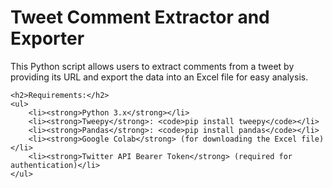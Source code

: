 <!DOCTYPE html>
<html lang="en">
<head>
    <meta charset="UTF-8">
    <meta name="viewport" content="width=device-width, initial-scale=1.0">
    <title>Tweet Comment Extractor and Exporter</title>
</head>
<body>
    <h1>Tweet Comment Extractor and Exporter</h1>
    <p>This Python script allows users to extract comments from a tweet by providing its URL and export the data into an Excel file for easy analysis.</p>

    <h2>Requirements:</h2>
    <ul>
        <li><strong>Python 3.x</strong></li>
        <li><strong>Tweepy</strong>: <code>pip install tweepy</code></li>
        <li><strong>Pandas</strong>: <code>pip install pandas</code></li>
        <li><strong>Google Colab</strong> (for downloading the Excel file)</li>
        <li><strong>Twitter API Bearer Token</strong> (required for authentication)</li>
    </ul>
</body>
</html>
